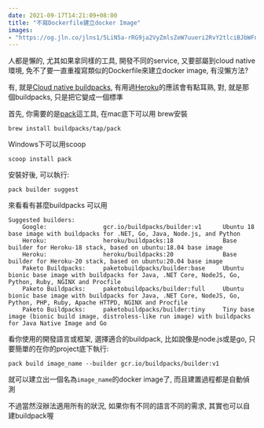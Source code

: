 ```yaml
---
date: 2021-09-17T14:21:09+08:00
title: "不寫Dockerfile建立docker Image"
images: 
- "https://og.jln.co/jlns1/5LiN5a-rRG9ja2VyZmlsZeW7uueri2RvY2tlciBJbWFnZQ"
---
```


人都是懶的, 尤其如果拿同樣的工具, 開發不同的service, 又要部屬到cloud native環境, 免不了要一直重複寫類似的Dockerfile來建立docker image, 有沒懶方法?

有, 就是[Cloud native buildpacks](https://buildpacks.io/), 有用過[Heroku](https://www.heroku.com/)的應該會有點耳熟, 對, 就是那個buildpacks, 只是把它變成一個標準

首先, 你需要的是[pack](https://buildpacks.io/docs/tools/pack/)這工具, 在mac底下可以用 brew安裝

```
brew install buildpacks/tap/pack
```

Windows下可以用scoop

```
scoop install pack
```

安裝好後, 可以執行:

``` 
pack builder suggest
```

來看看有甚麼buildpacks 可以用

```
Suggested builders:
    Google:                gcr.io/buildpacks/builder:v1      Ubuntu 18 base image with buildpacks for .NET, Go, Java, Node.js, and Python
    Heroku:                heroku/buildpacks:18              Base builder for Heroku-18 stack, based on ubuntu:18.04 base image
    Heroku:                heroku/buildpacks:20              Base builder for Heroku-20 stack, based on ubuntu:20.04 base image
    Paketo Buildpacks:     paketobuildpacks/builder:base     Ubuntu bionic base image with buildpacks for Java, .NET Core, NodeJS, Go, Python, Ruby, NGINX and Procfile
    Paketo Buildpacks:     paketobuildpacks/builder:full     Ubuntu bionic base image with buildpacks for Java, .NET Core, NodeJS, Go, Python, PHP, Ruby, Apache HTTPD, NGINX and Procfile
    Paketo Buildpacks:     paketobuildpacks/builder:tiny     Tiny base image (bionic build image, distroless-like run image) with buildpacks for Java Native Image and Go
```

看你使用的開發語言或框架, 選擇適合的buildpack, 比如說像是node.js或是go, 只要簡單的在你的project底下執行:

```
pack build image_name --builder gcr.io/buildpacks/builder:v1
```

就可以建立出一個名為`image_name`的docker image了, 而且建置過程都是自動偵測

不過當然沒辦法適用所有的狀況, 如果你有不同的語言不同的需求, 其實也可以自建buildpack喔